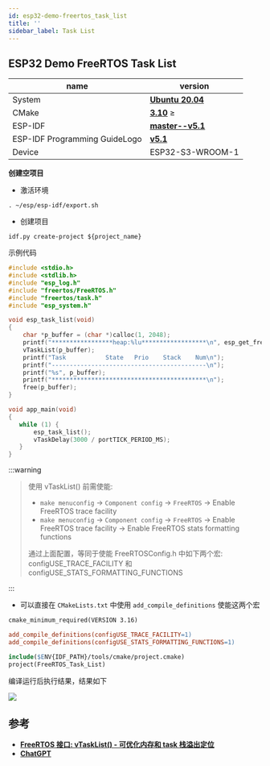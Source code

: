 ```yaml
---
id: esp32-demo-freertos_task_list
title: ''
sidebar_label: Task List
---
```


## ESP32 Demo FreeRTOS Task List

name | version 
---------|----------
 System | **[Ubuntu 20.04](https://releases.ubuntu.com/20.04/)**
 CMake  | **[3.10](https://cmake.org/)** ≥
 ESP-IDF | **[master--v5.1](https://github.com/espressif/esp-idf)**
 ESP-IDF Programming GuideLogo | **[v5.1](https://docs.espressif.com/projects/esp-idf/en/release-v5.1/esp32/index.html)**
 Device | ESP32-S3-WROOM-1

**创建空项目**

- 激活环境
``` shell
. ~/esp/esp-idf/export.sh 
```

- 创建项目
``` shell
idf.py create-project ${project_name}
```

示例代码

``` c title="FreeRTOS_Task_List.c"
#include <stdio.h>
#include <stdlib.h>
#include "esp_log.h"
#include "freertos/FreeRTOS.h"
#include "freertos/task.h"
#include "esp_system.h"

void esp_task_list(void)
{
    char *p_buffer = (char *)calloc(1, 2048);
    printf("*****************heap:%lu******************\n", esp_get_free_heap_size());
    vTaskList(p_buffer);
    printf("Task           State   Prio    Stack    Num\n");
    printf("-------------------------------------------\n");
    printf("%s", p_buffer);
    printf("*******************************************\n");
    free(p_buffer);
}

void app_main(void)
{
   while (1) {
       esp_task_list();
       vTaskDelay(3000 / portTICK_PERIOD_MS);
   }
}
```

:::warning

> 使用 vTaskList() 前需使能:
> - `make menuconfig` -> `Component config` -> `FreeRTOS` -> Enable FreeRTOS trace facility
> - `make menuconfig` -> `Component config` -> `FreeRTOS` -> Enable FreeRTOS trace facility -> Enable FreeRTOS stats formatting functions
> 
> 通过上面配置，等同于使能 FreeRTOSConfig.h 中如下两个宏:
> configUSE_TRACE_FACILITY 和 configUSE_STATS_FORMATTING_FUNCTIONS

:::

- 可以直接在 `CMakeLists.txt` 中使用 `add_compile_definitions` 使能这两个宏

``` makefile title="CMakeLists.txt"
cmake_minimum_required(VERSION 3.16)

add_compile_definitions(configUSE_TRACE_FACILITY=1)
add_compile_definitions(configUSE_STATS_FORMATTING_FUNCTIONS=1)

include($ENV{IDF_PATH}/tools/cmake/project.cmake)
project(FreeRTOS_Task_List)
```

编译运行后执行结果，结果如下

![](https://pictures-1304295136.cos.ap-guangzhou.myqcloud.com/screenshot/esp32/demo-freertos-task-list/result.png)

## 参考
- **[FreeRTOS 接口: vTaskList() - 可优化内存和 task 栈溢出定位](https://blog.csdn.net/espressif/article/details/104719907)**
- **[ChatGPT](https://chat.openai.com/auth/login)**